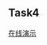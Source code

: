 ## Task4

[在线演示](https://cdn.rawgit.com/Front-TURING/BaiDu-IFE/master/Lin/The-First-Stage/task4/index.html)
